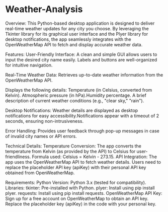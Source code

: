 # Weather-Analysis
Overview:
This Python-based desktop application is designed to deliver real-time weather updates for any city you choose. By leveraging the Tkinter library for its graphical user interface and the Plyer library for desktop notifications, the app seamlessly integrates with the OpenWeatherMap API to fetch and display accurate weather data.


Features:
User-Friendly Interface:
A clean and simple GUI allows users to input the desired city name easily.
Labels and buttons are well-organized for intuitive navigation.

Real-Time Weather Data:
Retrieves up-to-date weather information from the OpenWeatherMap API.

Displays the following details:
Temperature (in Celsius, converted from Kelvin). Atmospheric pressure (in hPa).Humidity percentage. A brief description of current weather conditions (e.g., "clear sky," "rain").

Desktop Notifications:
Weather details are displayed as desktop notifications for easy accessibility.Notifications appear with a timeout of 2 seconds, ensuring non-intrusiveness.

Error Handling:
Provides user feedback through pop-up messages in case of invalid city names or API errors.

Technical Details:
Temperature Conversion:
The app converts the temperature from Kelvin (as provided by the API) to Celsius for user-friendliness.
Formula used: Celsius = Kelvin - 273.15.
API Integration:
The app uses the OpenWeatherMap API to fetch weather details.
Users need to replace the placeholder API key (apiKey) with their personal API key obtained from OpenWeatherMap.

Requirements:
Python Version: Python 3.x (tested for compatibility).
Libraries:
tkinter: Pre-installed with Python.
plyer: Install using pip install plyer.
requests: Install using pip install requests.
OpenWeatherMap API Key:
Sign up for a free account on OpenWeatherMap to obtain an API key.
Replace the placeholder key (apiKey) in the code with your personal key.
